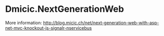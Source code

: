 Dmicic.NextGenerationWeb
========================

More information: http://blog.micic.ch/net/next-generation-web-with-asp-net-mvc-knockout-js-signalr-nservicebus
